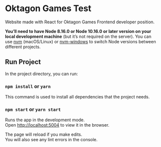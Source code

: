 # Oktagon Games Test

Website made with React for Oktagon Games Frontend developer position.

**You’ll need to have Node 8.16.0 or Node 10.16.0 or later version on your local development machine** (but it’s not required on the server). You can use [nvm](https://github.com/creationix/nvm#installation) (macOS/Linux) or [nvm-windows](https://github.com/coreybutler/nvm-windows#node-version-manager-nvm-for-windows) to switch Node versions between different projects.

## Run Project

In the project directory, you can run:

### `npm install` or `yarn`

This command is used to install all dependencies that the project needs.

### `npm start` or `yarn start`

Runs the app in the development mode.\
Open [http://localhost:5004](http://localhost:5004) to view it in the browser.

The page will reload if you make edits.\
You will also see any lint errors in the console.
